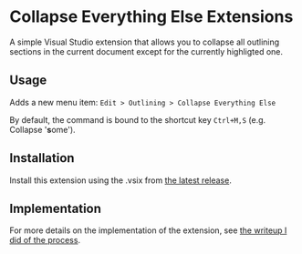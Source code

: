 ﻿# Collapse Everything Else Extensions

A simple Visual Studio extension that allows you to collapse all outlining sections in the current document except for the currently highligted one.

## Usage

Adds a new menu item:
`Edit > Outlining > Collapse Everything Else`

By default, the command is bound to the shortcut key `Ctrl+M,S` (e.g. Collapse '**s**ome').

## Installation

Install this extension using the .vsix from [the latest release](../../releases/latest).

## Implementation

For more details on the implementation of the extension, see [the writeup I did of the process](https://github.com/veleek/til/blob/master/vs/execute_commands_from_a_vs_extension.md).

